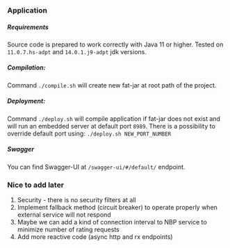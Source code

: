 ### Application

##### Requirements
Source code is prepared to work correctly with Java 11 or higher. Tested on `11.0.7.hs-adpt` and `14.0.1.j9-adpt` jdk versions.

##### Compilation:   
 Command `./compile.sh` will create new fat-jar at root path of the project.
 
##### Deployment:  
 Command `./deploy.sh` will compile application if fat-jar does not exist and will run an embedded server at default port `8989`. 
 There is a possibility to override default port using: `./deploy.sh NEW_PORT_NUMBER`

##### Swagger
You can find Swagger-UI at `/swagger-ui/#/default/` endpoint.

### Nice to add later
1. Security - there is no security filters at all
2. Implement fallback method (circuit breaker) to operate properly when external service will not respond
3. Maybe we can add a kind of connection interval to NBP service to minimize number of rating requests
4. Add more reactive code (async http and rx endpoints) 
